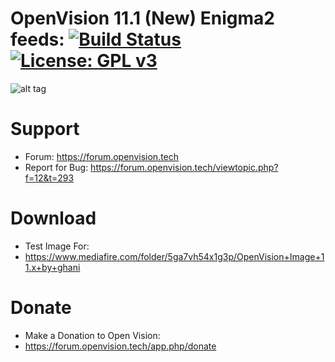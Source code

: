 OpenVision 11.1 (New) Enigma2 feeds:
[![Build Status](https://travis-ci.org/OpenVisionE2/openvision-development-platform.svg?branch=develop)](https://travis-ci.org/OpenVisionE2/openvision-development-platform) [![License: GPL v3](https://img.shields.io/badge/License-GPLv3-blue.svg)](https://www.gnu.org/licenses/gpl-3.0)
=====================================
![alt tag](https://raw.github.com/OpenVisionE2/openvision-development-platform/develop/meta-openvision/recipes-openvision/bootlogo/openvision-bootlogo/bootlogo.jpg)



# Support
* Forum: https://forum.openvision.tech
* Report for Bug: https://forum.openvision.tech/viewtopic.php?f=12&t=293


# Download
* Test Image For:
* https://www.mediafire.com/folder/5ga7vh54x1g3p/OpenVision+Image+11.x+by+ghani


# Donate
* Make a Donation to Open Vision:
* https://forum.openvision.tech/app.php/donate

